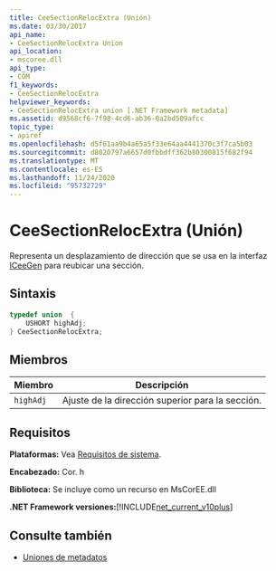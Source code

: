 ```yaml
---
title: CeeSectionRelocExtra (Unión)
ms.date: 03/30/2017
api_name:
- CeeSectionRelocExtra Union
api_location:
- mscoree.dll
api_type:
- COM
f1_keywords:
- CeeSectionRelocExtra
helpviewer_keywords:
- CeeSectionRelocExtra union [.NET Framework metadata]
ms.assetid: d9568cf6-7f98-4cd6-ab36-0a2bd509afcc
topic_type:
- apiref
ms.openlocfilehash: d5f61aa9b4a65a5f33e64aa4441370c3f7ca5b03
ms.sourcegitcommit: d8020797a6657d0fbbdff362b80300815f682f94
ms.translationtype: MT
ms.contentlocale: es-ES
ms.lasthandoff: 11/24/2020
ms.locfileid: "95732729"
---
```

# <a name="ceesectionrelocextra-union"></a>CeeSectionRelocExtra (Unión)

Representa un desplazamiento de dirección que se usa en la interfaz [ICeeGen](iceegen-interface.md) para reubicar una sección.  
  
## <a name="syntax"></a>Sintaxis  
  
```cpp  
typedef union  {  
    USHORT highAdj;  
} CeeSectionRelocExtra;  
```  
  
## <a name="members"></a>Miembros  
  
|Miembro|Descripción|  
|------------|-----------------|  
|`highAdj`|Ajuste de la dirección superior para la sección.|  
  
## <a name="requirements"></a>Requisitos  

 **Plataformas:** Vea [Requisitos de sistema](../../get-started/system-requirements.md).  
  
 **Encabezado:** Cor. h  
  
 **Biblioteca:** Se incluye como un recurso en MsCorEE.dll  
  
 **.NET Framework versiones:**[!INCLUDE[net_current_v10plus](../../../../includes/net-current-v10plus-md.md)]  
  
## <a name="see-also"></a>Consulte también

- [Uniones de metadatos](metadata-unions.md)
